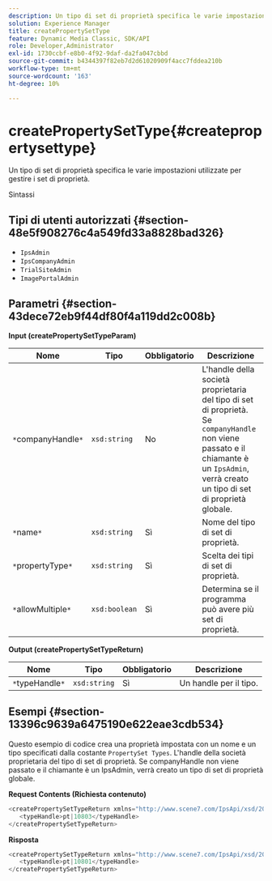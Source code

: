 ```yaml
---
description: Un tipo di set di proprietà specifica le varie impostazioni utilizzate per gestire i set di proprietà.
solution: Experience Manager
title: createPropertySetType
feature: Dynamic Media Classic, SDK/API
role: Developer,Administrator
exl-id: 1730ccbf-e8b0-4f92-9daf-da2fa047cbbd
source-git-commit: b4344397f82eb7d2d61020909f4acc7fddea210b
workflow-type: tm+mt
source-wordcount: '163'
ht-degree: 10%

---
```


# createPropertySetType{#createpropertysettype}

Un tipo di set di proprietà specifica le varie impostazioni utilizzate per gestire i set di proprietà.

Sintassi

## Tipi di utenti autorizzati {#section-48e5f908276c4a549fd33a8828bad326}

* `IpsAdmin`
* `IpsCompanyAdmin`
* `TrialSiteAdmin`
* `ImagePortalAdmin`

## Parametri {#section-43dece72eb9f44df80f4a119dd2c008b}

**Input (createPropertySetTypeParam)**

| Nome | Tipo | Obbligatorio | Descrizione |
|---|---|---|---|
| `*`companyHandle`*` | `xsd:string` | No | L&#39;handle della società proprietaria del tipo di set di proprietà. Se `companyHandle` non viene passato e il chiamante è un `IpsAdmin`, verrà creato un tipo di set di proprietà globale. |
| `*`name`*` | `xsd:string` | Sì | Nome del tipo di set di proprietà. |
| `*`propertyType`*` | `xsd:string` | Sì | Scelta dei tipi di set di proprietà. |
| `*`allowMultiple`*` | `xsd:boolean` | Sì | Determina se il programma può avere più set di proprietà. |

**Output (createPropertySetTypeReturn)**

| Nome | Tipo | Obbligatorio | Descrizione |
|---|---|---|---|
| `*`typeHandle`*` | `xsd:string` | Sì | Un handle per il tipo. |

## Esempi {#section-13396c9639a6475190e622eae3cdb534}

Questo esempio di codice crea una proprietà impostata con un nome e un tipo specificati dalla costante `PropertySet Types`. L&#39;handle della società proprietaria del tipo di set di proprietà. Se companyHandle non viene passato e il chiamante è un IpsAdmin, verrà creato un tipo di set di proprietà globale.

**Request Contents (Richiesta contenuto)**

```java
<createPropertySetTypeReturn xmlns="http://www.scene7.com/IpsApi/xsd/2008-01-15">
   <typeHandle>pt|10803</typeHandle>
</createPropertySetTypeReturn>
```

**Risposta**

```java
<createPropertySetTypeReturn xmlns="http://www.scene7.com/IpsApi/xsd/2008-01-15">
   <typeHandle>pt|10801</typeHandle>
</createPropertySetTypeReturn>
```
